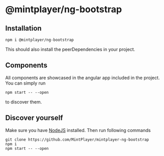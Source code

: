 # @mintplayer/ng-bootstrap
## Installation

    npm i @mintplayer/ng-bootstrap

This should also install the peerDependencies in your project.

## Components
All components are showcased in the angular app included in the project. You can simply run

    npm start -- --open

to discover them.

## Discover yourself
Make sure you have [NodeJS](https://nodejs.org/en/download/) installed.
Then run following commands

    git clone https://github.com/MintPlayer/mintplayer-ng-bootstrap
    npm i
    npm start -- --open